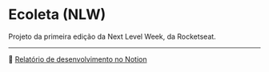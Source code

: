# Ecoleta (NLW)

Projeto da primeira edição da Next Level Week, da Rocketseat.

---
:pencil: [Relatório de desenvolvimento no Notion](https://www.notion.so/juanbelieni/Ecoleta-NLW-1a0c9be33328449f8e8cd608ad0dfd44)